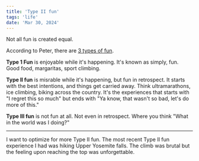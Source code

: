 ```yaml
---
title: 'Type II fun'
tags: 'life'
date: 'Mar 30, 2024'
---
```


Not all fun is created equal.

According to Peter, there are [3 types of fun](https://www.rei.com/blog/climb/fun-scale).

**Type 1 Fun** is enjoyable while it's happening. It's known as simply, fun. Good food, margaritas, sport climbing.

**Type II fun** is misrable while it's happening, but fun in retrospect. It starts with the best intentions, and things get carried away. Think ultramarathons, ice climbing, biking across the country. It's the experiences that starts with "I regret this so much" but ends with "Ya know, that wasn't so bad, let's do more of this."

**Type III fun** is not fun at all. Not even in retrospect. Where you think "What in the world was I doing?"

---

I want to optimize for more Type II fun. The most recent Type II fun experience I had was hiking Upper Yosemite falls. The climb was brutal but the feeling upon reaching the top was unforgettable.
